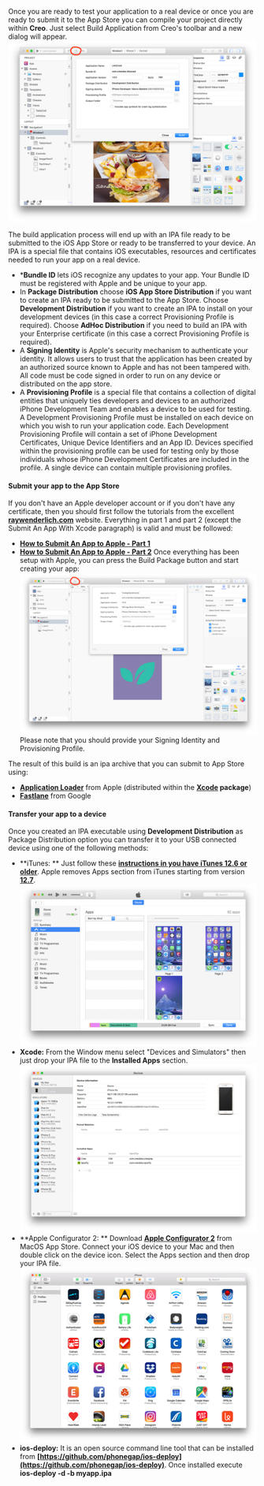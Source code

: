 Once you are ready to test your application to a real device or once you are ready to submit it to the App Store you can compile your project directly within **Creo**. Just select Build Application from Creo's toolbar and a new dialog will appear.
![Creo](../images/creo/build-your-app.png)

The build application process will end up with an IPA file ready to be submitted to the iOS App Store or ready to be transferred to your device. An IPA is a special file that contains iOS executables, resources and certificates needed to run your app on a real device.


* ***Bundle ID** lets iOS recognize any updates to your app. Your Bundle ID must be registered with Apple and be unique to your app.
* In **Package Distribution** choose **iOS App Store Distribution** if you want to create an IPA ready to be submitted to the App Store. Choose **Development Distribution** if you want to create an IPA to install on your development devices (in this case a correct Provisioning Profile is required). Choose **AdHoc Distribution** if you need to build an IPA with your Enterprise certificate (in this case a correct Provisioning Profile is required).
* A **Signing Identity** is Apple's security mechanism to authenticate your identity. It allows users to trust that the application has been created by an authorized source known to Apple and has not been tampered with. All code must be code signed in order to run on any device or distributed on the app store.
* A **Provisioning Profile** is a special file that contains a collection of digital entities that uniquely ties developers and devices to an authorized iPhone Development Team and enables a device to be used for testing. A Development Provisioning Profile must be installed on each device on which you wish to run your application code. Each Development Provisioning Profile will contain a set of iPhone Development Certificates, Unique Device Identifiers and an App ID. Devices specified within the provisioning profile can be used for testing only by those individuals whose iPhone Development Certificates are included in the profile. A single device can contain multiple provisioning profiles.

#### Submit your app to the App Store
If you don't have an Apple developer account or if you don't have any certificate, then you should first follow the tutorials from the excellent **[raywenderlich.com](https://raywenderlich.com)** website. Everything in part 1 and part 2 (except the Submit An App With Xcode paragraph) is valid and must be followed:
* **[How to Submit An App to Apple - Part 1](https://www.raywenderlich.com/184709/submit-app-apple-no-account-app-store-part-1)**
* **[How to Submit An App to Apple - Part 2](https://www.raywenderlich.com/184825/submit-app-apple-no-account-app-store-part-2)**
Once everything has been setup with Apple, you can press the Build Package button and start creating your app:
![Creo](../images/creo/build-your-app-5.png)
Please note that you should provide your Signing Identity and Provisioning Profile.

The result of this build is an ipa archive that you can submit to App Store using:
* **[Application Loader](https://help.apple.com/itc/apploader/)** from Apple (distributed within the **[Xcode](https://developer.apple.com/xcode/) package**)
* **[Fastlane](https://docs.fastlane.tools/getting-started/ios/appstore-deployment/)** from Google

#### Transfer your app to a device
Once you created an IPA executable using **Development Distribution** as Package Distribution option you can transfer it to your USB connected device using one of the following methods:
* **iTunes: ** Just follow these **[instructions in you have iTunes 12.6 or older](http://stackoverflow.com/questions/26720764/install-ipa-with-itunes-12)**. Apple removes Apps section from iTunes starting from version **[12.7](https://codeburst.io/latest-itunes-12-7-removed-the-apps-option-how-to-install-ipa-on-the-device-3c7d4a2bc788)**.
![Creo](../images/creo/build-your-app-2.png)
* **Xcode:** From the Window menu select "Devices and Simulators" then just drop your IPA file to the **Installed Apps** section.
![Creo](../images/creo/build-your-app-3.png)
* **Apple Configurator 2: ** Download **[Apple Configurator 2](https://itunes.apple.com/us/app/apple-configurator-2/id1037126344?mt=12)** from MacOS App Store. Connect your iOS device to your Mac and then double click on the device icon. Select the Apps section and then drop your IPA file.
![Creo](../images/creo/build-your-app-4.png)
* **ios-deploy:** It is an open source command line tool that can be installed from **[https://github.com/phonegap/ios-deploy](https://github.com/phonegap/ios-deploy)**. 
Once installed execute **ios-deploy -d -b myapp.ipa**